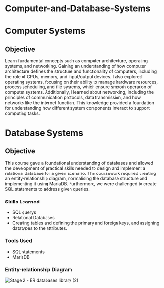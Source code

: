 # Computer-and-Database-Systems

# Computer Systems

## Objective

Learn fundamental concepts such as computer architecture, operating systems, and networking. Gaining an understanding of how computer architecture defines the structure and functionality of computers, including the role of CPUs, memory, and input/output devices. I also explored operating systems, focusing on their ability to manage hardware resources, process scheduling, and file systems, which ensure smooth operation of computer systems. Additionally, I learned about networking, including the principles of communication protocols, data transmission, and how networks like the internet function. This knowledge provided a foundation for understanding how different system components interact to support computing tasks.

# Database Systems

## Objective

This course gave a foundational understanding of databases and allowed the development of practical skills needed to design and implement a relational database for a given scenario. The coursework required creating an entity-relationship diagram, normalising the database structure and implementing it using MariaDB. Furthermore, we were challenged to create SQL statements to address given queries.

### Skills Learned

-  SQL querys
-  Relational Databases
-  Creating tables and defining the primary and foreign keys, and assigning datatypes to the attributes.

### Tools Used
  -  SQL statements
  -  MariaDB

### Entity-relationship Diagram
  
![Stage 2 - ER databases library (2)](https://github.com/user-attachments/assets/f982deb9-338f-44c0-8879-dfa311cd652e)
